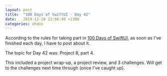 ```yaml
---
layout: post
title:  "100 Days of SwiftUI - Day 42"
date:   2019-12-18 22:06:49 +1300
categories: ohdos
---
```

According to the rules for taking part in [100 Days of SwiftUI](https://www.hackingwithswift.com/100/swiftui), as soon as I've finished each day, I have to post about it.

The topic for Day 42 was: Project 8, part 4.

This included a project wrap-up, a project review, and 3 challenges. Will get to the challenges next time through (once I've caught up).
